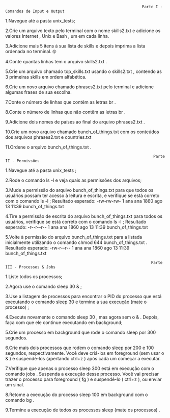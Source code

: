                                                                 Parte I - Comandos de Input e Output
                                                                
1.Navegue até a pasta unix_tests;

2.Crie um arquivo texto pelo terminal com o nome skills2.txt e adicione os valores Internet , Unix e Bash , um em cada linha.

3.Adicione mais 5 itens à sua lista de skills e depois imprima a lista ordenada no terminal. 🤓

4.Conte quantas linhas tem o arquivo skills2.txt .

5.Crie um arquivo chamado top_skills.txt usando o skills2.txt , contendo as 3 primeiras skills em ordem alfabética.

6.Crie um novo arquivo chamado phrases2.txt pelo terminal e adicione algumas frases de sua escolha.

7.Conte o número de linhas que contêm as letras br .

8.Conte o número de linhas que não contêm as letras br .

9.Adicione dois nomes de países ao final do arquivo phrases2.txt .

10.Crie um novo arquivo chamado bunch_of_things.txt com os conteúdos dos arquivos phrases2.txt e countries.txt

11.Ordene o arquivo bunch_of_things.txt .

                                                                     Parte II - Permissões
                                                                     
1.Navegue até a pasta unix_tests ;

2.Rode o comando ls -l e veja quais as permissões dos arquivos;

3.Mude a permissão do arquivo bunch_of_things.txt para que todos os usuários possam ter acesso à leitura e escrita, e verifique se está correto com o comando ls -l ;
Resultado esperado: -rw-rw-rw- 1 ana ana 1860 ago 13 11:39 bunch_of_things.txt

4.Tire a permissão de escrita do arquivo bunch_of_things.txt para todos os usuários, verifique se está correto com o comando ls -l ;
Resultado esperado: -r--r--r-- 1 ana ana 1860 ago 13 11:39 bunch_of_things.txt

5.Volte à permissão do arquivo bunch_of_things.txt para a listada inicialmente utilizando o comando chmod 644 bunch_of_things.txt .
Resultado esperado: -rw-r--r-- 1 ana ana 1860 ago 13 11:39 bunch_of_things.txt 

                                                                    Parte III - Processos & Jobs
                                                                    
1.Liste todos os processos;

2.Agora use o comando sleep 30 & ;

3.Use a listagem de processos para encontrar o PID do processo que está executando o comando sleep 30 e termine a sua execução (mate o processo) ;

4.Execute novamente o comando sleep 30 , mas agora sem o & . Depois, faça com que ele continue executando em background;

5.Crie um processo em background que rode o comando sleep por 300 segundos.

6.Crie mais dois processos que rodem o comando sleep por 200 e 100 segundos, respectivamente.
Você deve criá-los em foreground (sem usar o & ) e suspendê-los (apertando ctrl+z ) após cada um começar a executar.

7.Verifique que apenas o processo sleep 300 está em execução com o comando jobs . Suspenda a execução desse processo.
Você vai precisar trazer o processo para foreground ( fg ) e suspendê-lo ( ctrl+z ), ou enviar um sinal.

8.Retome a execução do processo sleep 100 em background com o comando bg .

9.Termine a execução de todos os processos sleep (mate os processos) .  
                                                                     
